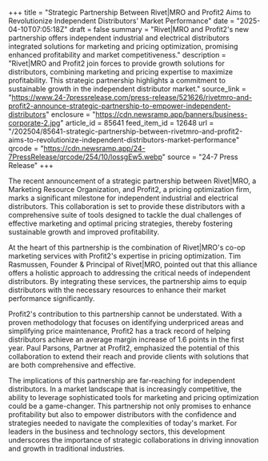 +++
title = "Strategic Partnership Between Rivet|MRO and Profit2 Aims to Revolutionize Independent Distributors' Market Performance"
date = "2025-04-10T07:05:18Z"
draft = false
summary = "Rivet|MRO and Profit2's new partnership offers independent industrial and electrical distributors integrated solutions for marketing and pricing optimization, promising enhanced profitability and market competitiveness."
description = "Rivet|MRO and Profit2 join forces to provide growth solutions for distributors, combining marketing and pricing expertise to maximize profitability. This strategic partnership highlights a commitment to sustainable growth in the independent distributor market."
source_link = "https://www.24-7pressrelease.com/press-release/521626/rivetmro-and-profit2-announce-strategic-partnership-to-empower-independent-distributors"
enclosure = "https://cdn.newsramp.app/banners/business-corporate-2.jpg"
article_id = 85641
feed_item_id = 12648
url = "/202504/85641-strategic-partnership-between-rivetmro-and-profit2-aims-to-revolutionize-independent-distributors-market-performance"
qrcode = "https://cdn.newsramp.app/24-7PressRelease/qrcode/254/10/lossgEw5.webp"
source = "24-7 Press Release"
+++

<p>The recent announcement of a strategic partnership between Rivet|MRO, a Marketing Resource Organization, and Profit2, a pricing optimization firm, marks a significant milestone for independent industrial and electrical distributors. This collaboration is set to provide these distributors with a comprehensive suite of tools designed to tackle the dual challenges of effective marketing and optimal pricing strategies, thereby fostering sustainable growth and improved profitability.</p><p>At the heart of this partnership is the combination of Rivet|MRO's co-op marketing services with Profit2's expertise in pricing optimization. Tim Rasmussen, Founder & Principal of Rivet|MRO, pointed out that this alliance offers a holistic approach to addressing the critical needs of independent distributors. By integrating these services, the partnership aims to equip distributors with the necessary resources to enhance their market performance significantly.</p><p>Profit2's contribution to this partnership cannot be understated. With a proven methodology that focuses on identifying underpriced areas and simplifying price maintenance, Profit2 has a track record of helping distributors achieve an average margin increase of 1.6 points in the first year. Paul Parsons, Partner at Profit2, emphasized the potential of this collaboration to extend their reach and provide clients with solutions that are both comprehensive and effective.</p><p>The implications of this partnership are far-reaching for independent distributors. In a market landscape that is increasingly competitive, the ability to leverage sophisticated tools for marketing and pricing optimization could be a game-changer. This partnership not only promises to enhance profitability but also to empower distributors with the confidence and strategies needed to navigate the complexities of today's market. For leaders in the business and technology sectors, this development underscores the importance of strategic collaborations in driving innovation and growth in traditional industries.</p>